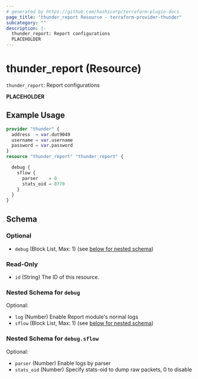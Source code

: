 ```yaml
---
# generated by https://github.com/hashicorp/terraform-plugin-docs
page_title: "thunder_report Resource - terraform-provider-thunder"
subcategory: ""
description: |-
  thunder_report: Report configurations
  PLACEHOLDER
---
```


# thunder_report (Resource)

`thunder_report`: Report configurations

__PLACEHOLDER__

## Example Usage

```terraform
provider "thunder" {
  address  = var.dut9049
  username = var.username
  password = var.password
}
resource "thunder_report" "thunder_report" {

  debug {
    sflow {
      parser    = 0
      stats_oid = 8770
    }
  }
}
```

<!-- schema generated by tfplugindocs -->
## Schema

### Optional

- `debug` (Block List, Max: 1) (see [below for nested schema](#nestedblock--debug))

### Read-Only

- `id` (String) The ID of this resource.

<a id="nestedblock--debug"></a>
### Nested Schema for `debug`

Optional:

- `log` (Number) Enable Report module's normal logs
- `sflow` (Block List, Max: 1) (see [below for nested schema](#nestedblock--debug--sflow))

<a id="nestedblock--debug--sflow"></a>
### Nested Schema for `debug.sflow`

Optional:

- `parser` (Number) Enable logs by parser
- `stats_oid` (Number) Specify stats-oid to dump raw packets, 0 to disable


